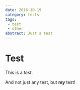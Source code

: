 ```yaml
---
date: 2016-10-19
category: tests
tags: 
 - test
 - other
abstract: Just a test
---
```

# Test

This is a *test*.

And not just any test, but **my** test!